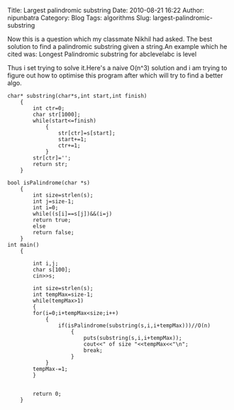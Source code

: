 Title: Largest palindromic substring
Date: 2010-08-21 16:22
Author: nipunbatra
Category: Blog
Tags: algorithms
Slug: largest-palindromic-substring

Now this is a question which my classmate Nikhil had asked. The best
solution to find a palindromic substring given a string.An example which
he cited was:
Longest Palindromic substring for abclevelabc is level


Thus i set trying to solve it.Here's a naive O(n^3) solution and i am
trying to figure out how to optimise this program after which will try
to find a better algo.

  
    char* substring(char*s,int start,int finish)
        {
            int ctr=0;
            char str[1000];
            while(start<=finish)
                {
                    str[ctr]=s[start];
                    start+=1;
                    ctr+=1;
                }
            str[ctr]='';
            return str;
        }

    bool isPalindrome(char *s)
        {
            int size=strlen(s);
            int j=size-1;
            int i=0;
            while((s[i]==s[j])&&(i=j)
            return true;
            else
            return false;
        }
    int main()
        {

            int i,j;
            char s[100];
            cin>>s;

            int size=strlen(s);
            int tempMax=size-1;
            while(tempMax>1)
            {
            for(i=0;i+tempMax<size;i++)
                {
                    if(isPalindrome(substring(s,i,i+tempMax)))//O(n)
                        {
                            puts(substring(s,i,i+tempMax));
                            cout<<" of size "<<tempMax<<"\n";
                            break;
                        }
                }
            tempMax-=1;
            }


            return 0;
        }
